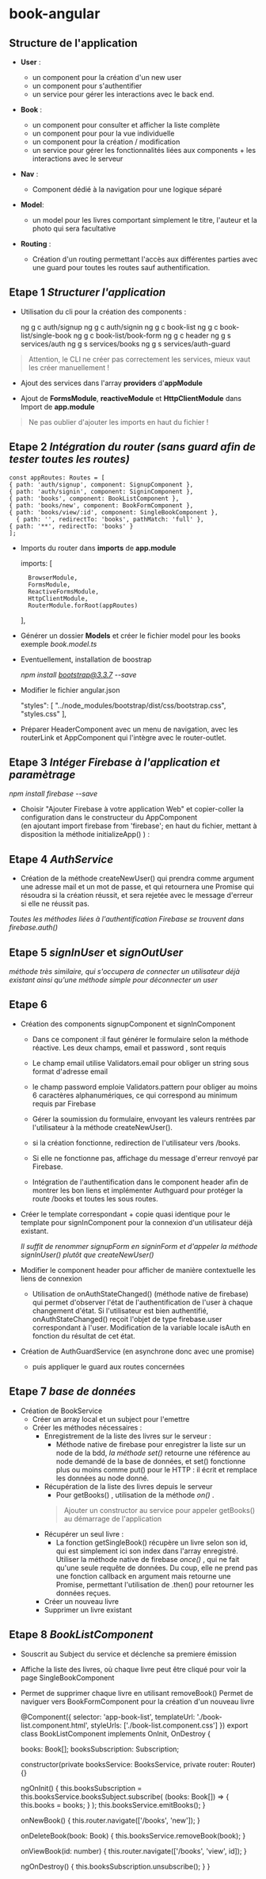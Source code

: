 # book-angular

**Structure de l'application**
-

- **User** :
	- un component pour la création d'un new user
   - un component pour s'authentifier
   - un service pour gérer les interactions avec le back end.

- **Book** : 
	- un component pour consulter et afficher la liste complète
	 - un component pour pour la vue individuelle
	 - un component pour la création / modification
	 - un service pour gérer les fonctionnalités liées aux components  + les interactions avec le serveur

- **Nav** : 
	- Component dédié à la navigation pour une logique séparé

- **Model**:
	- un model pour les livres comportant simplement le titre, l'auteur  et la photo qui sera facultative

- **Routing** :
	- Création d'un routing permettant l'accès aux différentes parties avec une guard pour toutes les routes sauf authentification.



**Etape 1**
*Structurer l'application* 
-
- Utilisation du cli pour la création des components : 

    ng g c auth/signup
    ng g c auth/signin
    ng g c book-list 
    ng g c book-list/single-book
    ng g c book-list/book-form
    ng g c header
    ng g s services/auth
    ng g s services/books
    ng g s services/auth-guard
    

> Attention, le CLI ne créer pas correctement les services, mieux vaut les créer manuellement !

- Ajout des services dans l'array **providers** d'**appModule**

- Ajout  de **FormsModule**, **reactiveModule** et **HttpClientModule** dans Import de **app.module**

> Ne pas oublier d'ajouter les imports en haut du fichier !

**Etape 2**
*Intégration du router (sans guard afin de tester toutes les routes)* 
-
    const appRoutes: Routes = [
    { path: 'auth/signup', component: SignupComponent },
    { path: 'auth/signin', component: SigninComponent },
    { path: 'books', component: BookListComponent },
    { path: 'books/new', component: BookFormComponent },
    { path: 'books/view/:id', component: SingleBookComponent },
      { path: '', redirectTo: 'books', pathMatch: 'full' },
    { path: '**', redirectTo: 'books' }
    ];

- Imports du router dans **imports** de **app.module**

    imports: [

        BrowserModule,
        FormsModule,
        ReactiveFormsModule,
        HttpClientModule,
        RouterModule.forRoot(appRoutes)
    ],

- Générer un dossier **Models** et créer le fichier model pour les books exemple *book.model.ts*

- Eventuellement, installation de boostrap

    *npm install bootstrap@3.3.7 --save*

- Modifier le fichier angular.json


    "styles": [
            "../node_modules/bootstrap/dist/css/bootstrap.css",
            "styles.css"
    ],

- Préparer  HeaderComponent  avec un menu de navigation, avec les  routerLink  et AppComponent qui l'intègre avec le  router-outlet.

**Etape 3**
*Intéger Firebase à l'application et paramètrage* 
-
*npm install firebase --save*

- Choisir "Ajouter Firebase à votre application Web" et copier-coller la configuration dans le constructeur du AppComponent  
(en ajoutant  import firebase from 'firebase';  en haut du fichier, mettant à disposition la méthode  initializeApp() ) : 

**Etape 4**
*AuthService* 
-
- Création de la méthode createNewUser() qui prendra comme argument une adresse mail et un mot de passe, et qui retournera une Promise qui résoudra si la création réussit, et sera rejetée avec le message d'erreur si elle ne réussit pas.

*Toutes les méthodes liées à l'authentification Firebase se trouvent dans  firebase.auth()*

**Etape 5**
*signInUser* et *signOutUser*
-
*méthode très similaire, qui s'occupera de connecter un utilisateur déjà existant ainsi qu'une méthode simple pour déconnecter un user*



**Etape 6**
-

- Création des components signupComponent et signInComponent
    -   Dans ce component :il faut générer le formulaire selon la méthode réactive. 
    Les deux champs,  email  et  password , sont requis 
    - Le champ  email  utilise  Validators.email  pour obliger un string sous format d'adresse email
    - le champ  password  emploie  Validators.pattern  pour obliger au moins 6 caractères alphanumériques, ce qui correspond au minimum requis par Firebase

    - Gérer la soumission du formulaire, envoyant les valeurs rentrées par l'utilisateur à la méthode  createNewUser().

    - si la création fonctionne, redirection de l'utilisateur vers  /books.

    - Si elle ne fonctionne pas, affichage du message d'erreur renvoyé par Firebase.

    - Intégration de l'authentification dans le component header afin de montrer les bon liens et implémenter Authguard pour protéger la route /books et toutes les sous routes.

- Créer le template correspondant + copie quasi identique pour le template pour signInComponent pour la connexion d'un utilisateur déjà existant.
    
    *Il suffit de renommer  signupForm  en  signinForm  et d'appeler la méthode  signInUser()  plutôt que  createNewUser()*

- Modifier le component header pour afficher de manière contextuelle les liens de connexion
    - Utilisation de onAuthStateChanged() (méthode native de firebase) qui permet d'observer l'état de l'authentification de l'user à chaque changement d'état.
    Si l'utilisateur est bien authentifié, onAuthStateChanged() reçoit l'objet de type firebase.user correspondant à l'user.
    Modification de la variable locale isAuth en fonction du résultat de cet état.

- Création de AuthGuardService (en asynchrone donc avec une promise)
    - puis appliquer le guard aux routes concernées 


**Etape 7** 
*base de données*
-

- Création de BookService 
    - Créer un array local et un subject pour l'emettre
    - Créer les méthodes nécessaires :
        - Enregistrement de la liste des livres sur le serveur :
            - Méthode native de firebase pour enregistrer la liste sur un node de la bdd, *la méthode set()* retourne une référence au node demandé de la base de données, et  set()  fonctionne plus ou moins comme  put()  pour le HTTP : il écrit et remplace les données au node donné.
        - Récupération de la liste des livres depuis le serveur
            - Pour  getBooks() , utilisation de la méthode  *on()* . 
            > Ajouter un constructor au service pour appeler  getBooks()  au démarrage de l'application 
        - Récupérer un seul livre :
            - La fonction  getSingleBook()  récupère un livre selon son id, qui est simplement ici son index dans l'array enregistré.  Utiliser la méthode native de firebase  *once()* , qui ne fait qu'une seule requête de données.  Du coup, elle ne prend pas une fonction callback en argument mais retourne une Promise, permettant l'utilisation de  .then()  pour retourner les données reçues.
        - Créer un nouveau livre
        - Supprimer un livre existant

**Etape 8** 
*BookListComponent*
-
- Souscrit au Subject du service et déclenche sa premiere émission
- Affiche la liste des livres, où chaque livre peut être cliqué pour voir la page SingleBookComponent
- Permet de supprimer chaque livre en utilisant removeBook()
Permet de naviguer vers BookFormComponent pour la création d'un nouveau livre


    @Component({
    selector: 'app-book-list',
    templateUrl: './book-list.component.html',
    styleUrls: ['./book-list.component.css']
    })
    export class BookListComponent implements OnInit, OnDestroy {

    books: Book[];
    booksSubscription: Subscription;

    constructor(private booksService: BooksService, private router: Router) {}

    ngOnInit() {
        this.booksSubscription = this.booksService.booksSubject.subscribe(
        (books: Book[]) => {
            this.books = books;
        }
        );
        this.booksService.emitBooks();
    }

    onNewBook() {
        this.router.navigate(['/books', 'new']);
    }

    onDeleteBook(book: Book) {
        this.booksService.removeBook(book);
    }

    onViewBook(id: number) {
        this.router.navigate(['/books', 'view', id]);
    }
    
    ngOnDestroy() {
        this.booksSubscription.unsubscribe();
    }
    }




















